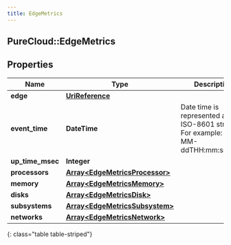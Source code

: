 ```yaml
---
title: EdgeMetrics
---
```

## PureCloud::EdgeMetrics

## Properties

|Name | Type | Description | Notes|
|------------ | ------------- | ------------- | -------------|
| **edge** | [**UriReference**](UriReference.html) |  | [optional] |
| **event_time** | **DateTime** | Date time is represented as an ISO-8601 string. For example: yyyy-MM-ddTHH:mm:ss.SSSZ | [optional] |
| **up_time_msec** | **Integer** |  | [optional] |
| **processors** | [**Array&lt;EdgeMetricsProcessor&gt;**](EdgeMetricsProcessor.html) |  | [optional] |
| **memory** | [**Array&lt;EdgeMetricsMemory&gt;**](EdgeMetricsMemory.html) |  | [optional] |
| **disks** | [**Array&lt;EdgeMetricsDisk&gt;**](EdgeMetricsDisk.html) |  | [optional] |
| **subsystems** | [**Array&lt;EdgeMetricsSubsystem&gt;**](EdgeMetricsSubsystem.html) |  | [optional] |
| **networks** | [**Array&lt;EdgeMetricsNetwork&gt;**](EdgeMetricsNetwork.html) |  | [optional] |
{: class="table table-striped"}


